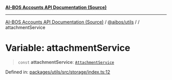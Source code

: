 [**AI-BOS Accounts API Documentation (Source)**](../../../README.md)

***

[AI-BOS Accounts API Documentation (Source)](../../../README.md) / [@aibos/utils](../README.md) / [](../README.md) / attachmentService

# Variable: attachmentService

> `const` **attachmentService**: [`AttachmentService`](../classes/AttachmentService.md)

Defined in: [packages/utils/src/storage/index.ts:12](https://github.com/pohlai88/accounts/blob/48103fb36d28b2b9bfb33472b6de2f719773cde9/packages/utils/src/storage/index.ts#L12)
